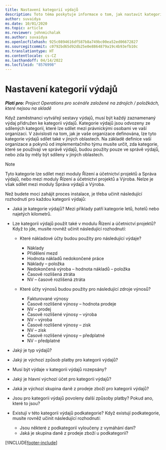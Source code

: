 ```yaml
---
title: Nastavení kategorií výdajů
description: Toto téma poskytuje informace o tom, jak nastavit kategorie výdajů a sdílené kategorie pro sestavy výdajů.
author: suvaidya
ms.date: 10/01/2020
ms.topic: article
ms.reviewer: johnmichalak
ms.author: suvaidya
ms.openlocfilehash: 925c0894616df587b8a749bc00ea52ed06672827
ms.sourcegitcommit: c0792bd65d92db25e0e8864879a19c4b93efb10c
ms.translationtype: HT
ms.contentlocale: cs-CZ
ms.lasthandoff: 04/14/2022
ms.locfileid: "8576998"
---
```

# <a name="set-up-expense-categories"></a>Nastavení kategorií výdajů

_**Platí pro:** Project Operations pro scénáře založené na zdrojích / položkách, které nejsou na skladě_

Když zaměstnanci vytvářejí sestavy výdajů, musí být každý zaznamenaný výdaj přidružen ke kategorii výdajů. Kategorie výdajů jsou odvozeny ze sdílených kategorií, které lze sdílet mezi právnickými osobami ve vaší organizaci. V závislosti na tom, jak je vaše organizace definována, lze tyto kategorie výdajů sdílet také v jiných oblastech. Na základě definice vaší organizace a pokynů od implementačního týmu musíte určit, zda kategorie, které se používají ve správě výdajů, budou použity pouze ve správě výdajů, nebo zda by měly být sdíleny v jiných oblastech.

> [!NOTE]
> Tyto kategorie lze sdílet mezi moduly Řízení a účetnictví projektů a Správa výdajů, nebo mezi moduly Řízení a účetnictví projektů a Výroba. Nelze je však sdílet mezi moduly Správa výdajů a Výroba.

Než budete moci zahájit proces instalace, je třeba učinit následující rozhodnutí pro každou kategorii výdajů:

- Jaká je kategorie výdajů? Mezi příklady patří kategorie letů, hotelů nebo najetých kilometrů.
- Lze kategorii výdajů použít také v modulu Řízení a účetnictví projektů? Když to jde, musíte rovněž učinit následující rozhodnutí:

    - Které nákladové účty budou použity pro následující výdaje?

        - Náklady
        - Přidělení mezd
        - Hodnota nákladů nedokončené práce
        - Náklady – položka
        - Nedokončená výroba – hodnota nákladů – položka
        - Časově rozlišená ztráta
        - NV – časově rozlišená ztráta

    - Které účty výnosů budou použity pro následující zdroje výnosů?

        - Fakturované výnosy
        - Časově rozlišené výnosy – hodnota prodeje
        - NV – prodej
        - Časově rozlišené výnosy – výroba
        - NV – výroba
        - Časově rozlišené výnosy – zisk
        - NV – zisk
        - Časově rozlišené výnosy – předplatné
        - NV – předplatné

- Jaký je typ výdajů?
- Jaký je výchozí způsob platby pro kategorii výdajů?
- Musí být výdaje v kategorii výdajů rozepsány?
- Jaký je hlavní výchozí účet pro kategorii výdajů?
- Jaká je výchozí skupina daně z prodeje zboží pro kategorii výdajů?
- Jsou pro kategorii výdajů povoleny další způsoby platby? Pokud ano, které to jsou?
- Existují v této kategorii výdajů podkategorie? Když existují podkategorie, musíte rovněž učinit následující rozhodnutí:

    - Jsou některé z podkategorií vyloučeny z vymáhání daní?
    - Jaká je skupina daně z prodeje zboží u podkategorií?


[!INCLUDE[footer-include](../includes/footer-banner.md)]